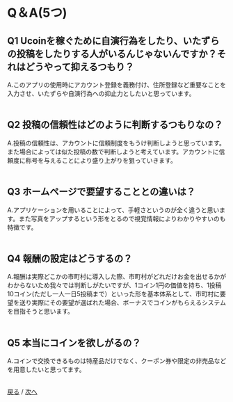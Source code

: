 # Q＆A(5つ)<br>
## Q1 Ucoinを稼ぐために自演行為をしたり、いたずらの投稿をしたりする人がいるんじゃないんですか？それはどうやって抑えるつもり？<br>
 A.このアプリの使用時にアカウント登録を義務付け、住所登録など重要なことを入力させ、いたずらや自演行為への抑止力としたいと思っています。<br><br>
## Q2 投稿の信頼性はどのように判断するつもりなの？<br>
 A.投稿の信頼性は、アカウントに信頼制度をもうけ判断しようと思っています。また場合によっては似た投稿の数で判断しようと考えています。アカウントに信頼度に称号を与えることにより盛り上がりを狙っていきます。<br><br>
## Q3 ホームページで要望することとの違いは？<br>
 A.アプリケーションを用いることによって、手軽さというのが全く違うと思います。また写真をアップするという形をとるので視覚情報によりわかりやすいのも特徴です。<br><br>
## Q4 報酬の設定はどうするの？<br>
 A.報酬は実際どこかの市町村に導入した際、市町村がどれだけお金を出せるかがわからないため我々では判断しがたいですが、1コイン1円の価値を持ち、1投稿10コイン(ただし一人一日5投稿まで）といった形を基本体系として、市町村に要望を送り実際にその要望が選ばれた場合、ボーナスでコインがもらえるシステムを目指そうと思います。<br><br>
## Q5 本当にコインを欲しがるの？<br>
 A.コインで交換できるものは特産品だけでなく、クーポン券や限定の非売品などを用意したいと思ってます。<br><br>



[戻る](https://rf215048.github.io/Uapps/page2) / [次へ](https://rf215048.github.io/Uapps/page4)
